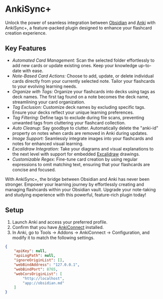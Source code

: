 # AnkiSync+
Unlock the power of seamless integration between [Obsidian](https://obsidian.md/) and [Anki](https://apps.ankiweb.net/) with AnkiSync+, a feature-packed plugin designed to enhance your flashcard creation experience.

## Key Features
- *Automated Card Management:* Scan the selected folder effortlessly to add new cards or update existing ones. Keep your knowledge up-to-date with ease.
- *Note-Based Card Actions:* Choose to add, update, or delete individual cards directly from your currently selected note. Tailor your flashcards to your evolving learning needs.
- *Organize with Tags:* Organize your flashcards into decks using tags as deck names. The first tag found on a note becomes the deck name, streamlining your card organization.
- *Tag Exclusion:* Customize deck names by excluding specific tags. Ensure your decks reflect your unique learning preferences.
- *Tag Filtering:* Define tags to exclude during file scans, preventing unwanted tags from cluttering your flashcard collection.
- *Auto Cleanup:* Say goodbye to clutter. Automatically delete the "anki-id" property on notes when cards are removed in Anki during updates.
- *Image Support:* Seamlessly integrate images into your flashcards and notes for enhanced visual learning.
- *Excalidraw Integration:* Take your diagrams and visual explanations to the next level with support for embedded [Excalidraw](https://github.com/zsviczian/obsidian-excalidraw-plugin) drawings.
- *Customizable Regex:* Fine-tune card creation by using regular expressions to omit matching text, ensuring that your flashcards are concise and focused.

With AnkiSync+, the bridge between Obsidian and Anki has never been stronger. Empower your learning journey by effortlessly creating and managing flashcards within your Obsidian vault. Upgrade your note-taking and studying experience with this powerful, feature-rich plugin today!


## Setup
1. Launch Anki and access your preferred profile.
2. Confirm that you have [AnkiConnect](https://ankiweb.net/shared/info/2055492159) installed.
3. In Anki, go to Tools -> Addons -> AnkiConnect -> Configuration, and modify it to match the following settings.
```json
{
    "apiKey": null,
    "apiLogPath": null,
    "ignoreOriginList": [],
    "webBindAddress": "127.0.0.1",
    "webBindPort": 8765,
    "webCorsOriginList": [
        "http://localhost",
        "app://obsidian.md"
    ]
}
```
